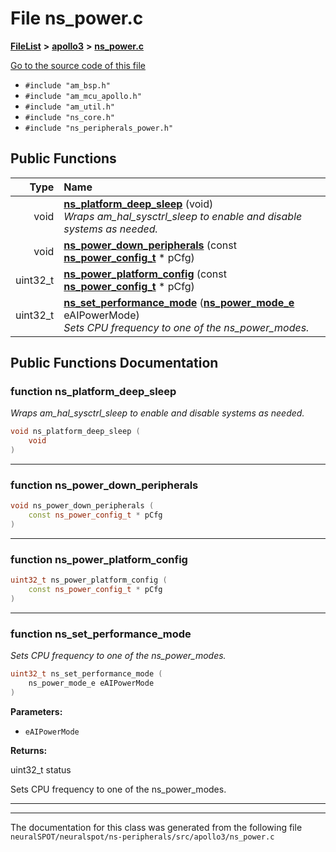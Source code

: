 

# File ns\_power.c



[**FileList**](files.md) **>** [**apollo3**](dir_96b1dd14f5e69a1b588911fee16f56b3.md) **>** [**ns\_power.c**](apollo3_2ns__power_8c.md)

[Go to the source code of this file](apollo3_2ns__power_8c_source.md)



* `#include "am_bsp.h"`
* `#include "am_mcu_apollo.h"`
* `#include "am_util.h"`
* `#include "ns_core.h"`
* `#include "ns_peripherals_power.h"`





































## Public Functions

| Type | Name |
| ---: | :--- |
|  void | [**ns\_platform\_deep\_sleep**](#function-ns_platform_deep_sleep) (void) <br>_Wraps am\_hal\_sysctrl\_sleep to enable and disable systems as needed._  |
|  void | [**ns\_power\_down\_peripherals**](#function-ns_power_down_peripherals) (const [**ns\_power\_config\_t**](structns__power__config__t.md) \* pCfg) <br> |
|  uint32\_t | [**ns\_power\_platform\_config**](#function-ns_power_platform_config) (const [**ns\_power\_config\_t**](structns__power__config__t.md) \* pCfg) <br> |
|  uint32\_t | [**ns\_set\_performance\_mode**](#function-ns_set_performance_mode) ([**ns\_power\_mode\_e**](ns__peripherals__power_8h.md#enum-ns_power_mode_e) eAIPowerMode) <br>_Sets CPU frequency to one of the ns\_power\_modes._  |




























## Public Functions Documentation




### function ns\_platform\_deep\_sleep 

_Wraps am\_hal\_sysctrl\_sleep to enable and disable systems as needed._ 
```C++
void ns_platform_deep_sleep (
    void
) 
```




<hr>



### function ns\_power\_down\_peripherals 

```C++
void ns_power_down_peripherals (
    const ns_power_config_t * pCfg
) 
```




<hr>



### function ns\_power\_platform\_config 

```C++
uint32_t ns_power_platform_config (
    const ns_power_config_t * pCfg
) 
```




<hr>



### function ns\_set\_performance\_mode 

_Sets CPU frequency to one of the ns\_power\_modes._ 
```C++
uint32_t ns_set_performance_mode (
    ns_power_mode_e eAIPowerMode
) 
```





**Parameters:**


* `eAIPowerMode` 



**Returns:**

uint32\_t status


Sets CPU frequency to one of the ns\_power\_modes. 


        

<hr>

------------------------------
The documentation for this class was generated from the following file `neuralSPOT/neuralspot/ns-peripherals/src/apollo3/ns_power.c`


